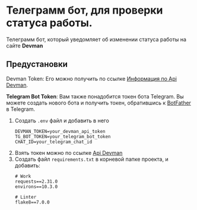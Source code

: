 # Телеграмм бот, для проверки статуса работы.

Телеграмм бот, который уведомляет об изменении статуса работы на сайте **Devman**

## Предустановки

Devman Token: Его можно получить по ссылке [Информация по Api Devman](https://dvmn.org/api/docs/).

**Telegram Bot Token**: Вам также понадобится токен бота Telegram. Вы можете создать нового бота и получить токен, обратившись к [BotFather](https://t.me/BotFather) в Telegram.


1. Создать `.env` файл и добавить в него
    ```text
    DEVMAN_TOKEN=your_devman_api_token
   TG_BOT_TOKEN=your_telegram_bot_token
   CHAT_ID=your_telegram_chat_id
    ```
2. Взять токен можно по ссылке [Api Devman](https://dvmn.org/api/docs/)
3. Создать файл `requirements.txt` в корневой папке проекта, и добавить:
    ```text
    # Work
    requests==2.31.0
    environs==10.3.0
    
    # Linter
    flake8==7.0.0
    ```

